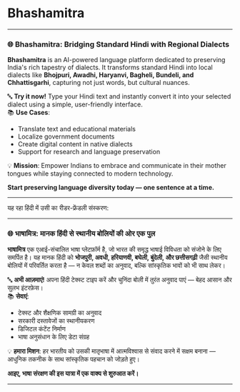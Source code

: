 # Bhashamitra
---

### 🌐 **Bhashamitra: Bridging Standard Hindi with Regional Dialects**

**Bhashamitra** is an AI-powered language platform dedicated to preserving India's rich tapestry of dialects. It transforms standard Hindi into local dialects like **Bhojpuri, Awadhi, Haryanvi, Bagheli, Bundeli, and Chhattisgarhi**, capturing not just words, but cultural nuances.

🔤 **Try it now!** Type your Hindi text and instantly convert it into your selected dialect using a simple, user-friendly interface.  
📚 **Use Cases**:  
- Translate text and educational materials  
- Localize government documents  
- Create digital content in native dialects  
- Support for research and language preservation  

💡 **Mission**: Empower Indians to embrace and communicate in their mother tongues while staying connected to modern technology.

**Start preserving language diversity today — one sentence at a time.**

--- 

यह रहा हिंदी में उसी का रीडर-फ्रेंडली संस्करण:

---

### 🌐 **भाषामित्र: मानक हिंदी से स्थानीय बोलियों की ओर एक पुल**

**भाषामित्र** एक एआई-संचालित भाषा प्लेटफ़ॉर्म है, जो भारत की समृद्ध भाषाई विविधता को संजोने के लिए समर्पित है। यह मानक हिंदी को **भोजपुरी, अवधी, हरियाणवी, बघेली, बुंदेली, और छत्तीसगढ़ी** जैसी स्थानीय बोलियों में परिवर्तित करता है — न केवल शब्दों का अनुवाद, बल्कि सांस्कृतिक भावों को भी साथ लेकर।

🔤 **अभी आज़माएं!** अपना हिंदी टेक्स्ट टाइप करें और चुनिंदा बोली में तुरंत अनुवाद पाएं — बेहद आसान और सुलभ इंटरफ़ेस।  
📚 **सेवाएं**:  
- टेक्स्ट और शैक्षणिक सामग्री का अनुवाद  
- सरकारी दस्तावेजों का स्थानीयकरण  
- डिजिटल कंटेंट निर्माण  
- भाषा अनुसंधान के लिए डेटा संग्रह  

💡 **हमारा मिशन**: हर भारतीय को उसकी मातृभाषा में आत्मविश्वास से संवाद करने में सक्षम बनाना — आधुनिक तकनीक के साथ सांस्कृतिक पहचान को जोड़ते हुए।

**आइए, भाषा संरक्षण की इस यात्रा में एक वाक्य से शुरुआत करें।**

---
